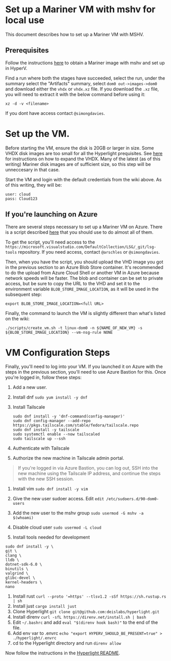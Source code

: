 # Set up a Mariner VM with mshv for local use

This document describes how to set up a Mariner VM with MSHV.

## Prerequisites

Follow the instructions [here](https://www.osgwiki.com/wiki/LSG/Distro/Linux_in_Dom0/Nested#Obtaining_Dom0_images) to obtain a Mariner image with mshv and set up in HyperV.

Find a run where both the stages have succeeded, select the run, under the summary select the "Artifacts" summary, select `dom0 out->images->dom0` and download either the `vhdx` or `vhdx.xz` file. If you download the `.xz` file, you will need to extract it with the below command before using it:

```shell
xz -d -v <filename>
```

If you dont have access contact `@simongdavies`. 

# Set up the VM.

Before starting the VM, ensure the disk is 20GB or larger in size. Some VHDX disk images are too small for all the Hyperlight prequisites. See [here](https://docs.microsoft.com/en-us/virtualization/hyper-v-on-windows/user-guide/expand-virtual-hard-disk) for instructions on how to expand the VHDX. Many of the latest (as of this writing) Mariner disk images are of sufficient size, so this step will be unneccesary in that case.

Start the VM and login with the default credentials from the wiki above. As of this writing, they will be:

```shell
user: cloud
pass: Cloud123
```

## If you're launching on Azure

There are several steps necessary to set up a Mariner VM on Azure. There is a script described [here](https://www.osgwiki.com/wiki/LSG/Distro/Linux_in_Dom0/Nested#Setting_up_an_Azure_Dom0_VM) that you should use to do almost all of them.

To get the script, you'll need access to the `https://microsoft.visualstudio.com/DefaultCollection/LSG/_git/lsg-tools` repository. If you need access, contact `@arschles` or `@simongdavies`.

Then, when you have the script, you should upload the VHD image you got in the previous section to an Azure Blob Store container. It's recommended to do the upload from Azure Cloud Shell or another VM in Azure because network speeds will be faster. The blob and container can be set to private access, but be sure to copy the URL to the VHD and set it to the environment variable `BLOB_STORE_IMAGE_LOCATION`, as it will be used in the subsequent step:

```shell
export BLOB_STORE_IMAGE_LOCATION=<full URL>
```

Finally, the command to launch the VM is slightly different than what's listed on the wiki:

```shell
./scripts/create_vm.sh -t linux-dom0 -n ${NAME_OF_NEW_VM} -s ${BLOB_STORE_IMAGE_LOCATION} --vm-nsg-rule NONE
```

# VM Configuration Steps

Finally, you'll need to log into your VM. If you launched it on Azure with the steps in the previous section, you'll need to use Azure Bastion for this. Once you're logged in, follow these steps:

1. Add a new user.
1. Install dnf `sudo yum install -y dnf`
1. Install Tailscale
    ```shell
    sudo dnf install -y 'dnf-command(config-manager)'
    sudo dnf config-manager --add-repo https://pkgs.tailscale.com/stable/fedora/tailscale.repo
    sudo dnf install -y tailscale
    sudo systemctl enable --now tailscaled
    sudo tailscale up --ssh
    ```

1. Authenticate with Tailscale
1. Authorize the new machine in Tailscale admin portal.

>If you're logged in via Azure Bastion, you can log out, SSH into the new machine using the Tailscale IP address, and continue the steps with the new SSH session.

1. Install vim `sudo dnf install -y vim`
1. Give the new user sudoer access. Edit `edit /etc/sudoers.d/90-dom0-users`
1. Add the new user to the mshv group `sudo usermod -G mshv -a $(whoami)`
1. Disable cloud user `sudo usermod -L cloud`

1. Install tools needed for development

```shell
sudo dnf install -y \
git \
clang \
lldb \
dotnet-sdk-6.0 \
binutils \
valgrind \
glibc-devel \
kernel-headers \
nano
```

1. Install rust `curl --proto '=https' --tlsv1.2 -sSf https://sh.rustup.rs | sh`
1. Install just `cargo install just`
1. Clone Hyperlight `git clone git@github.com:deislabs/hyperlight.git`
1. Install direnv `curl -sfL https://direnv.net/install.sh | bash`
1. Edit `~/.bashrc` and add `eval "$(direnv hook bash)"` to the end of the file.
1. Add env var to .envrc `echo "export HYPERV_SHOULD_BE_PRESENT=true" > ./hyperlight/.envrc`
1. cd to the Hyperlight directory and run `direnv allow`

Now follow the instructions in the [Hyperlight README](../README.md).
